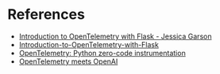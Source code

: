# References

- [Introduction to OpenTelemetry with Flask - Jessica Garson](https://www.youtube.com/watch?v=yiHkFCPEnPM)
- [Introduction-to-OpenTelemetry-with-Flask](https://github.com/JessicaGarson/Introduction-to-OpenTelemetry-with-Flask)
- [OpenTelemetry: Python zero-code instrumentation](https://opentelemetry.io/docs/zero-code/python/)
- [OpenTelemetry meets OpenAI](https://medium.com/@bocytko/opentelemetry-meets-openai-95f873aa2e41)
